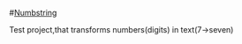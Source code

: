 #[Numbstring](http://numbstring.cu.cc/)

Test project,that transforms numbers(digits) in text(7->seven)
